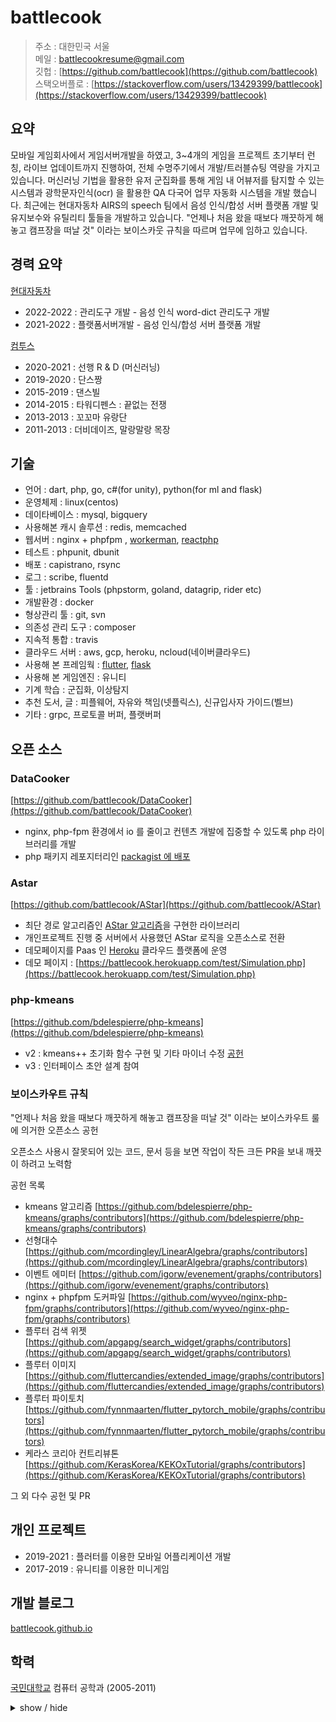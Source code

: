 battlecook
============

> 주소 : 대한민국 서울<br>
> 메일 : battlecookresume@gmail.com <br>
> 깃헙 : [https://github.com/battlecook](https://github.com/battlecook) <br>
> 스택오버플로 : [https://stackoverflow.com/users/13429399/battlecook](https://stackoverflow.com/users/13429399/battlecook)

요약
---------

모바일 게임회사에서 게임서버개발을 하였고, 3~4개의 게임을 프로젝트 초기부터 런칭, 라이브 업데이트까지 진행하여, 전체 수명주기에서 개발/트러블슈팅 역량을 가지고 있습니다.
머신러닝 기법을 활용한 유저 군집화를 통해 게임 내 어뷰저를 탐지할 수 있는 시스템과  광학문자인식(ocr) 을 활용한 QA 다국어 업무 자동화 시스템을 개발 했습니다.
최근에는 현대자동차 AIRS의 speech 팀에서 음성 인식/합성 서버 플랫폼 개발 및 유지보수와 유틸리티 툴들을 개발하고 있습니다.
"언제나 처음 왔을 때보다 깨끗하게 해놓고 캠프장을 떠날 것" 이라는 보이스카웃 규칙을 따르며 업무에 임하고 있습니다.


경력 요약
----------

[현대자동차](https://airsc.ai/)

* 2022-2022 : 관리도구 개발 - 음성 인식 word-dict 관리도구 개발
* 2021-2022 : 플랫폼서버개발 - 음성 인식/합성 서버 플랫폼 개발
 
[컴투스](https://www.com2us.com)

* 2020-2021 : 선행 R & D (머신러닝) <br>
* 2019-2020 : 단스짱 <br>
* 2015-2019 : 댄스빌 <br>
* 2014-2015 : 타워디펜스 : 끝없는 전쟁 <br>
* 2013-2013 : 꼬꼬마 유랑단 <br>
* 2011-2013 : 더비데이즈, 말랑말랑 목장 <br>

기술
--------------------

* 언어 : dart, php, go, c#(for unity), python(for ml and flask)
* 운영체제 : linux(centos)
* 데이타베이스 : mysql, bigquery
* 사용해본 캐시 솔루션 : redis, memcached
* 웹서버 : nginx + phpfpm , [workerman](https://github.com/walkor/Workerman), [reactphp](https://reactphp.org/)
* 테스트 : phpunit, dbunit 
* 배포 : capistrano, rsync
* 로그 : scribe, fluentd
* 툴 : jetbrains Tools (phpstorm, goland, datagrip, rider etc)
* 개발환경 : docker
* 형상관리 툴 : git, svn
* 의존성 관리 도구 : composer
* 지속적 통합 : travis
* 클라우드 서버 : aws, gcp, heroku, ncloud(네이버클라우드) 
* 사용해 본 프레임웍 : [flutter](https://flutter.dev/), [flask](https://palletsprojects.com/p/flask/)
* 사용해 본 게임엔진 : 유니티
* 기계 학습 : 군집화, 이상탐지
* 추천 도서, 글 : 피플웨어, 자유와 책임(넷플릭스), 신규입사자 가이드(벨브)
* 기타 : grpc, 프로토콜 버퍼, 플랫버퍼

오픈 소스
--------------------

### DataCooker

[https://github.com/battlecook/DataCooker](https://github.com/battlecook/DataCooker)

- nginx, php-fpm  환경에서 io 를 줄이고 컨텐츠 개발에 집중할 수 있도록 php 라이브러리를 개발
- php 패키지 레포지터리인 [packagist 에 배포](https://packagist.org/packages/battlecook/datacooker)

### Astar

[https://github.com/battlecook/AStar](https://github.com/battlecook/AStar)

- 최단 경로 알고리즘인 [AStar 알고리즘](https://ko.wikipedia.org/wiki/A*_%EC%95%8C%EA%B3%A0%EB%A6%AC%EC%A6%98)을 구현한 라이브러리
- 개인프로젝트 진행 중 서버에서 사용했던 AStar 로직을 오픈소스로 전환
- 데모페이지를 Paas 인 [Heroku](https://ko.wikipedia.org/wiki/%ED%97%A4%EB%A1%9C%EC%BF%A0) 클라우드 플랫폼에 운영
- 데모 페이지 : [https://battlecook.herokuapp.com/test/Simulation.php](https://battlecook.herokuapp.com/test/Simulation.php)

### **php-kmeans**

[https://github.com/bdelespierre/php-kmeans](https://github.com/bdelespierre/php-kmeans)

- v2 : kmeans++ 초기화 함수 구현 및 기타 마이너 수정 [공헌](https://github.com/bdelespierre/php-kmeans/graphs/contributors)
- v3 : 인터페이스 초안 설계 참여

### **보이스카우트 규칙**

"언제나 처음 왔을 때보다 깨끗하게 해놓고 캠프장을 떠날 것" 이라는 보이스카우트 룰에 의거한 오픈소스 공헌

오픈소스 사용시 잘못되어 있는 코드, 문서 등을 보면 작업이 작든 크든 PR을 보내 깨끗이 하려고 노력함

공헌 목록 

- kmeans 알고리즘 [https://github.com/bdelespierre/php-kmeans/graphs/contributors](https://github.com/bdelespierre/php-kmeans/graphs/contributors)
- 선형대수 [https://github.com/mcordingley/LinearAlgebra/graphs/contributors](https://github.com/mcordingley/LinearAlgebra/graphs/contributors)
- 이벤트 에미터 [https://github.com/igorw/evenement/graphs/contributors](https://github.com/igorw/evenement/graphs/contributors)
- nginx + phpfpm 도커파일 [https://github.com/wyveo/nginx-php-fpm/graphs/contributors](https://github.com/wyveo/nginx-php-fpm/graphs/contributors)
- 플루터 검색 위젯 [https://github.com/apgapg/search_widget/graphs/contributors](https://github.com/apgapg/search_widget/graphs/contributors)
- 플루터 이미지 [https://github.com/fluttercandies/extended_image/graphs/contributors](https://github.com/fluttercandies/extended_image/graphs/contributors)
- 플루터 파이토치 [https://github.com/fynnmaarten/flutter_pytorch_mobile/graphs/contributors](https://github.com/fynnmaarten/flutter_pytorch_mobile/graphs/contributors)
- 케라스 코리아 컨트리뷰톤 [https://github.com/KerasKorea/KEKOxTutorial/graphs/contributors](https://github.com/KerasKorea/KEKOxTutorial/graphs/contributors)

그 외 다수 공헌 및 PR

개인 프로젝트
--------------------

* 2019-2021 : 플러터를 이용한 모바일 어플리케이션 개발
* 2017-2019 : 유니티를 이용한 미니게임


개발 블로그 
--------------------

[battlecook.github.io](https://battlecook.github.io/)

학력
---------

[국민대학교](https://www.kookmin.ac.kr/home.php) 컴퓨터 공학과 (2005-2011)




<details>
<summary>show / hide</summary>
<div markdown="1">

*****
R&D Team ( 2020.7 - 2021.3 )
*****

* Development environment
    * python
    * pycharm
    * bigqueryml, tensorflow

* Main task
    * user clustering for abuser detection using ml kmeans
    * anomaly detection using autoencoder

***** 
Dancechan ( 2019.6 - 2020.7 ) <br>
DanceVille ( 2015.2 - 2019.6 )
*****

* Development environment
    * centos, nginx + phpfpm, memcached, redis, mysql, golang
    * scribe, fluentd
    * docker
    * git(bitbucket)
    * phpstorm, goland

* Main task
    * Lead Programmer
    * Modern php
        * apply php7
        * using composer
        * using phpunit
        * implement acceptance test tool (using dbunit)

    * Web server design
        * implementation of multiple repository transactions at the application level
        * database load balancing implementation

    * Apply code review culture to team
    * Game contents implementation (Quest and many)
    * Game contents implementation with golang in tcp server (Pet and many)

* Major Achievements
    * service launching

*****
Tower Defense (Infinite War) ( 2013.10 - 2014.6 ) <br>
Kokoma Travel ( 2013.2 - 2013.9 ) <br>
Derbydays ( 2011.9 - 2013.1 )
*****

* Development environment
    * centos, nginx + phpfpm, memcached, mysql
    * scribe
    * svn
    * eclipse

* Main task
    * total game contents implementation
    * all communication necessary for game server (development, hardware infrastructure, etc.)
    * write unit test

* Main Achievements
    * kakao platform launching
    * global service launching



</div>
</details>
